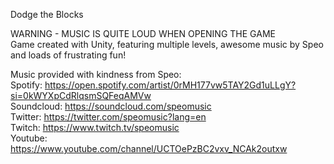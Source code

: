Dodge the Blocks

WARNING - MUSIC IS QUITE LOUD WHEN OPENING THE GAME\
Game created with Unity, featuring multiple levels, awesome music by Speo and loads of frustrating fun!

Music provided with kindness from Speo:\
Spotify: https://open.spotify.com/artist/0rMH177vw5TAY2Gd1uLLgY?si=0kWYXpCdRlqsmSQFeqAMVw \
Soundcloud: https://soundcloud.com/speomusic \
Twitter: https://twitter.com/speomusic?lang=en \
Twitch: https://www.twitch.tv/speomusic \
Youtube: https://www.youtube.com/channel/UCTOePzBC2vxv_NCAk2outxw 
